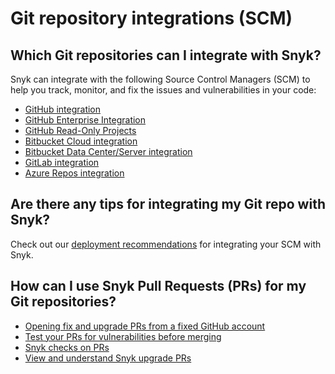 # Git repository integrations (SCM)

## Which Git repositories can I integrate with Snyk?

Snyk can integrate with the following Source Control Managers (SCM) to help you track, monitor, and fix the issues and vulnerabilities in your code:&#x20;

* [GitHub integration](../../features/integrations/git-repository-scm-integrations/github-integration.md)
* [GitHub Enterprise Integration](../../features/integrations/git-repository-scm-integrations/github-enterprise-integration.md)
* [GitHub Read-Only Projects](github-read-only-projects.md)
* [Bitbucket Cloud integration](bitbucket-cloud-integration.md)
* [Bitbucket Data Center/Server integration](bitbucket-data-center-server-integration.md)
* [GitLab integration](gitlab-integration.md)
* [Azure Repos integration](../../features/integrations/git-repository-scm-integrations/azure-repos-integration.md)

## Are there any tips for integrating my Git repo with Snyk?

Check out our [deployment recommendations](https://docs.snyk.io/integrations/git-repository-scm-integrations/snyk-scm-integration-good-practices) for integrating your SCM with Snyk.

## How can I use Snyk Pull Requests (PRs) for my Git repositories?

* [Opening fix and upgrade PRs from a fixed GitHub account](opening-fix-and-upgrade-pull-requests-from-a-fixed-github-account.md)
* [Test your PRs for vulnerabilities before merging](test-your-prs-for-vulnerabilities-before-merging.md)
* [Snyk checks on PRs](snyk-checks-on-pull-requests.md)
* [View and understand Snyk upgrade PRs](view-and-understand-snyk-upgrade-pull-requests.md)
